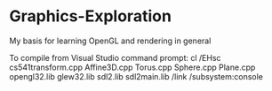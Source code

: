 # Graphics-Exploration
My basis for learning OpenGL and rendering in general

To compile from Visual Studio command prompt:
  cl /EHsc cs541transform.cpp Affine3D.cpp Torus.cpp Sphere.cpp Plane.cpp opengl32.lib glew32.lib sdl2.lib sdl2main.lib       /link /subsystem:console